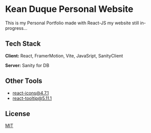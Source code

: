 # Kean Duque Personal Website

This is my Personal Portfolio made with React-JS
my website still in-progress...

## Tech Stack

**Client:** React, FramerMotion, Vite, JavaSript, SanityClient

**Server:** Sanity for DB

## Other Tools

-   react-icons@4.7.1
-   react-tooltip@5.11.1

## License

[MIT](https://choosealicense.com/licenses/mit/)
